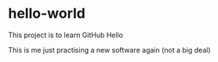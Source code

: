 # hello-world
This project is to learn GitHub
Hello

This is me just practising a new software again (not a big deal)
